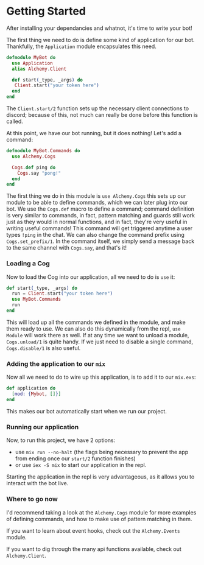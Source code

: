 # Getting Started
After installing your dependancies and whatnot, it's time to write your bot!

The first thing we need to do is define some kind of application for our bot.
Thankfully, the `Application` module encapsulates this need.
```elixir
defmodule MyBot do
  use Application
  alias Alchemy.Client

  def start(_type, _args) do
   Client.start("your token here")
  end
end
```
The `Client.start/2` function sets up the necessary client connections to discord;
because of this, not much can really be done before this function is called.

At this point, we have our bot running, but it does nothing! Let's add a command:
```elixir
defmodule MyBot.Commands do
  use Alchemy.Cogs

  Cogs.def ping do
    Cogs.say "pong!"
  end
end
```
The first thing we do in this module is `use Alchemy.Cogs` this sets up our module
to be able to define commands, which we can later plug into our bot. We use the
`Cogs.def` macro to define a command; command definition is very similar to commands,
in fact, pattern matching and guards still work just as they would in normal functions, and in fact, they're very useful in writing useful commands!
 This command will get triggered anytime a user types
`!ping` in the chat. We can also change the command prefix using
`Cogs.set_prefix/1`. In the command itself, we simply send a message
back to the same channel with `Cogs.say`, and that's it!

### Loading a Cog
Now to load the Cog into our application, all we need to do is `use` it:
```elixir
def start(_type, _args) do
  run = Client.start("your token here")
  use MyBot.Commands
  run
end
```
This will load up all the commands we defined in the module, and make them
ready to use. We can also do this dynamically from the repl, `use Module`
will work there as well. If at any time we want to unload a module,
`Cogs.unload/1` is quite handy. If we just need to disable a single command,
`Cogs.disable/1` is also useful.

### Adding the application to our `mix`

Now all we need to do to wire up this application, is to add it to our `mix.exs`:
```elixir
def application do
  [mod: {Mybot, []}]
end
```
This makes our bot automatically start when we run our project.

### Running our application

Now, to run this project, we have 2 options:
 - use `mix run --no-halt` (the flags being necessary to
   prevent the app from ending once our `start/2` function finishes)
 - or use `iex -S mix` to start our application in the repl.

Starting the application in the repl is very advantageous, as it allows
 you to interact with the bot live.


### Where to go now
I'd recommend taking a look at the `Alchemy.Cogs` module for more examples
of defining commands, and how to make use of pattern matching in them.

If you want to learn about event hooks, check out the `Alchemy.Events` module.

If you want to dig through the many api functions available, check out
`Alchemy.Client`.
